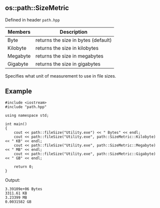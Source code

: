 ## os::path::SizeMetric
Defined in header `path.hpp`

| Members | Description |
| --- | --- |
| Byte | returns the size in bytes (default) |
| Kilobyte | returns the size in kilobytes |
| Megabyte | returns the size in megabytes |
| Gigabyte | returns the size in gigabytes |

Specifies what unit of measurement to use in file sizes.

## Example 
```
#include <iostream>
#include "path.hpp"

using namespace std;

int main()
{
    cout << path::fileSize("Utility.exe") << " Bytes" << endl;
    cout << path::fileSize("Utility.exe", path::SizeMetric::Kilobyte) << " KB" << endl;
    cout << path::fileSize("Utility.exe", path::SizeMetric::Megabyte) << " MB" << endl;
    cout << path::fileSize("Utility.exe", path::SizeMetric::Gigabyte) << " GB" << endl;

    return 0;
}
```
Output:
```
3.39109e+06 Bytes
3311.61 KB
3.23399 MB
0.0031582 GB
```